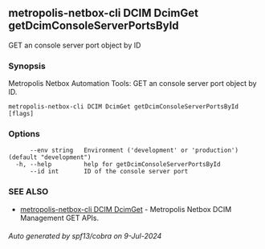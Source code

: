 ## metropolis-netbox-cli DCIM DcimGet getDcimConsoleServerPortsById

GET an console server port object by ID

### Synopsis


Metropolis Netbox Automation Tools:
  GET an console server port object by ID.

```
metropolis-netbox-cli DCIM DcimGet getDcimConsoleServerPortsById [flags]
```

### Options

```
      --env string   Environment ('development' or 'production') (default "development")
  -h, --help         help for getDcimConsoleServerPortsById
      --id int       ID of the console server port
```

### SEE ALSO

* [metropolis-netbox-cli DCIM DcimGet]()	 - Metropolis Netbox DCIM Management GET APIs.

###### Auto generated by spf13/cobra on 9-Jul-2024
